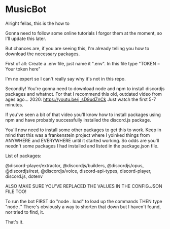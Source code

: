 # MusicBot
Alright fellas, this is the how to

Gonna need to follow some online tutorials
I forgor them at the moment, so I'll update this later.

But chances are, if you are seeing this, I'm already telling you how to download the necessary packages.

First of all: Create a .env file, just name it ".env".
In this file type "TOKEN = Your token here"

I'm no expert so I can't really say why it's not in this repo.

Secondly!
You're gonna need to download node and npm to install discordjs packages and whatnot.
For that I recommend this old, outdated video from ages ago... 2020: https://youtu.be/j_sD9udZnCk
Just watch the first 5-7 minutes. 

If you've seen a bit of that video you'll know how to install packages using npm and have probably successfully installed the discord.js package.

You'll now need to install some other packages to get this to work.
Keep in mind that this was a frankenstein project where I yoinked things from ANYWHERE and EVERYWHERE until it started working.
So odds are you'll needn't some packages I had installed and listed in the package.json file.

List of packages:

@discord-player/extractor,
@discordjs/builders,
@discordjs/opus,
@discordjs/rest,
@discordjs/voice,
discord-api-types,
discord-player,
discord.js,
dotenv


ALSO MAKE SURE YOU'VE REPLACED THE VALUES IN THE CONFIG.JSON FILE TOO!

To run the bot FIRST do "node . load" to load up the commands THEN type "node ."
There's obviously a way to shorten that down but I haven't found, nor tried to find, it.

That's it.
